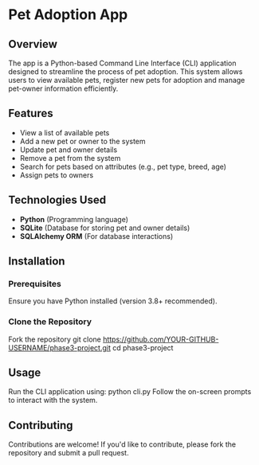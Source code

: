 # Pet Adoption App

## Overview
The app is a Python-based Command Line Interface (CLI) application designed to streamline the process of pet adoption. This system allows users to view available pets, register new pets for adoption and manage pet-owner information efficiently.

## Features
- View a list of available pets
- Add a new pet or owner to the system
- Update pet and owner details
- Remove a pet from the system
- Search for pets based on attributes (e.g., pet type, breed, age)
- Assign pets to owners

## Technologies Used
- **Python** (Programming language)
- **SQLite** (Database for storing pet and owner details)
- **SQLAlchemy ORM** (For database interactions)

## Installation
### Prerequisites
Ensure you have Python installed (version 3.8+ recommended).

### Clone the Repository
Fork the repository
git clone https://github.com/YOUR-GITHUB-USERNAME/phase3-project.git
cd phase3-project

## Usage
Run the CLI application using: python cli.py
Follow the on-screen prompts to interact with the system.

## Contributing
Contributions are welcome! If you'd like to contribute, please fork the repository and submit a pull request.
